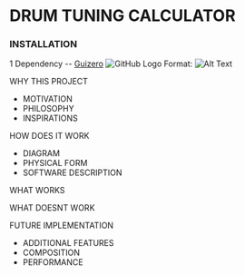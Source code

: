 # DRUM TUNING CALCULATOR

### INSTALLATION
1 Dependency -- [Guizero](https://lawsie.github.io/guizero/)
![GitHub Logo](/images/logo.png)
Format: ![Alt Text](url)


WHY THIS PROJECT
- MOTIVATION
- PHILOSOPHY
- INSPIRATIONS

HOW DOES IT WORK
- DIAGRAM
- PHYSICAL FORM
- SOFTWARE DESCRIPTION

WHAT WORKS

WHAT DOESNT WORK

FUTURE IMPLEMENTATION
- ADDITIONAL FEATURES
- COMPOSITION
- PERFORMANCE
